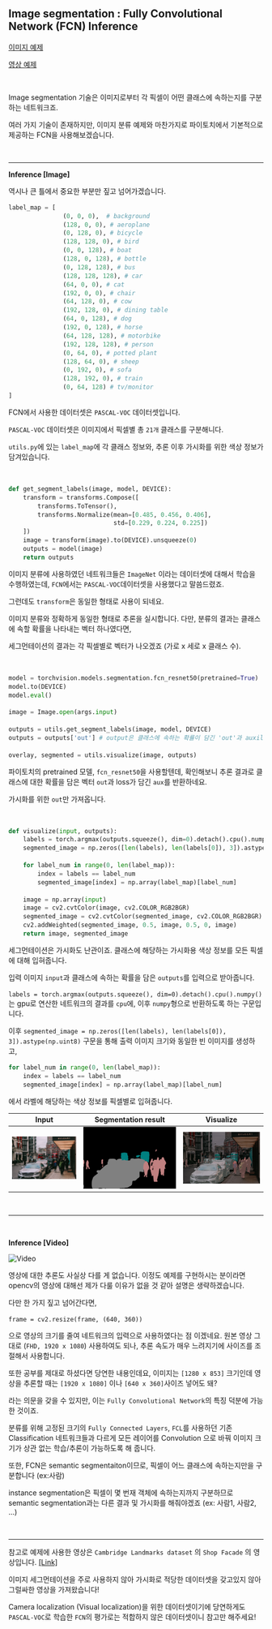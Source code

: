 
<br>

## Image segmentation : **F**ully **C**onvolutional **N**etwork (**FCN**) Inference

[이미지 예제](pretrained_segmentation_fcn_image.py)

[영상 예제](pretrained_segmentation_fcn_video.py)

<br>

Image segmentation 기술은 이미지로부터 각 픽셀이 어떤 클래스에 속하는지를 구분하는 네트워크죠.

여러 가지 기술이 존재하지만, 이미지 분류 예제와 마찬가지로 파이토치에서 기본적으로 제공하는 FCN을 사용해보겠습니다.
 
<br>

---
**Inference [Image]**

역시나 큰 틀에서 중요한 부분만 짚고 넘어가겠습니다.



```python
label_map = [
               (0, 0, 0),  # background
               (128, 0, 0), # aeroplane
               (0, 128, 0), # bicycle
               (128, 128, 0), # bird
               (0, 0, 128), # boat
               (128, 0, 128), # bottle
               (0, 128, 128), # bus
               (128, 128, 128), # car
               (64, 0, 0), # cat
               (192, 0, 0), # chair
               (64, 128, 0), # cow
               (192, 128, 0), # dining table
               (64, 0, 128), # dog
               (192, 0, 128), # horse
               (64, 128, 128), # motorbike
               (192, 128, 128), # person
               (0, 64, 0), # potted plant
               (128, 64, 0), # sheep
               (0, 192, 0), # sofa
               (128, 192, 0), # train
               (0, 64, 128) # tv/monitor
]
```

FCN에서 사용한 데이터셋은 `PASCAL-VOC` 데이터셋입니다.

`PASCAL-VOC` 데이터셋은 이미지에서 픽셀별 총 `21개` 클래스를 구분해니다.

`utils.py`에 있는 `label_map`에 각 클래스 정보와, 추론 이후 가시화를 위한 색상 정보가 담겨있습니다.


<br>

```python
def get_segment_labels(image, model, DEVICE):
    transform = transforms.Compose([
        transforms.ToTensor(),
        transforms.Normalize(mean=[0.485, 0.456, 0.406],
                             std=[0.229, 0.224, 0.225])
    ])
    image = transform(image).to(DEVICE).unsqueeze(0)
    outputs = model(image)
    return outputs
```

이미지 분류에 사용하였던 네트워크들은 `ImageNet` 이라는 데이터셋에 대해서 학습을 수행하였는데, `FCN`에서는 `PASCAL-VOC`데이터셋을 사용했다고 말씀드렸죠.

그런데도 `transform`은 동일한 형태로 사용이 되네요.

이미지 분류와 정확하게 동일한 형태로 추론을 실시합니다. 다만, 분류의 결과는 클래스에 속할 확률을 나타내는 벡터 하나였다면, 

세그먼테이션의 결과는 각 픽셀별로 벡터가 나오겠죠 (가로 x 세로 x 클래스 수).

<br>


```python
model = torchvision.models.segmentation.fcn_resnet50(pretrained=True)
model.to(DEVICE)
model.eval()

image = Image.open(args.input)

outputs = utils.get_segment_labels(image, model, DEVICE)
outputs = outputs['out'] # output은 클래스에 속하는 확률이 담긴 'out'과 auxilliary loss가 담긴 'aux'로 구성되어 있음.

overlay, segmented = utils.visualize(image, outputs)
``` 

파이토치의 pretrained 모델, `fcn_resnet50`을 사용할텐데, 확인해보니 추론 결과로 클래스에 대한 확률을 담은 벡터 `out`과 loss가 담긴 `aux`를 반환하네요.

가시화를 위한 `out`만 가져옵니다. 
 
 
<br>

```python
def visualize(input, outputs):
    labels = torch.argmax(outputs.squeeze(), dim=0).detach().cpu().numpy()
    segmented_image = np.zeros([len(labels), len(labels[0]), 3]).astype(np.uint8)

    for label_num in range(0, len(label_map)):
        index = labels == label_num
        segmented_image[index] = np.array(label_map)[label_num]

    image = np.array(input)
    image = cv2.cvtColor(image, cv2.COLOR_RGB2BGR)
    segmented_image = cv2.cvtColor(segmented_image, cv2.COLOR_RGB2BGR)
    cv2.addWeighted(segmented_image, 0.5, image, 0.5, 0, image)
    return image, segmented_image
```

세그먼테이션은 가시화도 난관이죠. 클래스에 해당하는 가시화용 색상 정보를 모든 픽셀에 대해 입혀줍니다.

입력 이미지 `input`과 클래스에 속하는 확률을 담은 `outputs`를 입력으로 받아줍니다.

`labels = torch.argmax(outputs.squeeze(), dim=0).detach().cpu().numpy()` 는 gpu로 연산한 네트워크의 결과를 `cpu`에, 이후 `numpy`형으로 반환하도록 하는 구문입니다.

이후 `segmented_image = np.zeros([len(labels), len(labels[0]), 3]).astype(np.uint8)` 구문을 통해 출력 이미지 크기와 동일한 빈 이미지를 생성하고, 

```python
for label_num in range(0, len(label_map)):
    index = labels == label_num
    segmented_image[index] = np.array(label_map)[label_num]
```
 
 에서 라벨에 해당하는 색상 정보를 픽셀별로 입혀줍니다.
 

|Input|Segmentation result|Visualize|
|---|---|---| 
|![input_image](test_image.jpg)|![result_image](test_image_result.png)|![overlay_image](test_image_overlay.png)|

<br>

---

<br>

**Inference [Video]**


![Video](seq1_result.gif)


영상에 대한 추론도 사실상 다를 게 없습니다. 이정도 예제를 구현하시는 분이라면 opencv의 영상에 대해선 제가 다룰 이유가 없을 것 같아 설명은 생략하겠습니다.

다만 한 가지 짚고 넘어간다면, 

`frame = cv2.resize(frame, (640, 360))`

으로 영상의 크기를 줄여 네트워크의 입력으로 사용하였다는 점 이겠네요. 원본 영상 그대로 (`FHD, 1920 x 1080`) 사용하여도 되나, 추론 속도가 매우 느려지기에 사이즈를 조절해서 사용합니다.



또한 공부를 제대로 하셨다면 당연한 내용인데요, 이미지는 `[1280 x 853]` 크기인데 영상을 추론할 때는 `[1920 x 1080]` 이나 `[640 x 360]`사이즈 넣어도 돼?

라는 의문을 갖을 수 있지만, 이는 `Fully Convolutional Network`의 특징 덕분에 가능한 것이죠.

분류를 위해 고정된 크기의 `Fully Connected Layers`, `FCL`를 사용하던 기존 Classification 네트워크들과 다르게 모든 레이어를 Convolution 으로 바꿔 이미지 크기가 상관 없는 학습/추론이 가능하도록 해 줍니다.


또한, FCN은 semantic segmentaiton이므로, 픽셀이 어느 클래스에 속하는지만을 구분합니다 (ex:사람)

instance segmentation은 픽셀이 몇 번재 객체에 속하는지까지 구분하므로 semantic segmentation과는 다른 결과 및 가시화를 해줘야겠죠 (ex: 사람1, 사람2, ...)

<br>

---

참고로 예제에 사용한 영상은 `Cambridge Landmarks dataset` 의 `Shop Facade` 의 영상입니다. [[Link]](https://www.repository.cam.ac.uk/handle/1810/251336)

이미지 세그먼테이션을 주로 사용하지 않아 가시화로 적당한 데이터셋을 갖고있지 않아 그럴싸한 영상을 가져왔습니다!

Camera localization (Visual localization)을 위한 데이터셋이기에 당연하게도 `PASCAL-VOC`로 학습한 `FCN`의 평가로는 적합하지 않은 데이터셋이니 참고만 해주세요! 
